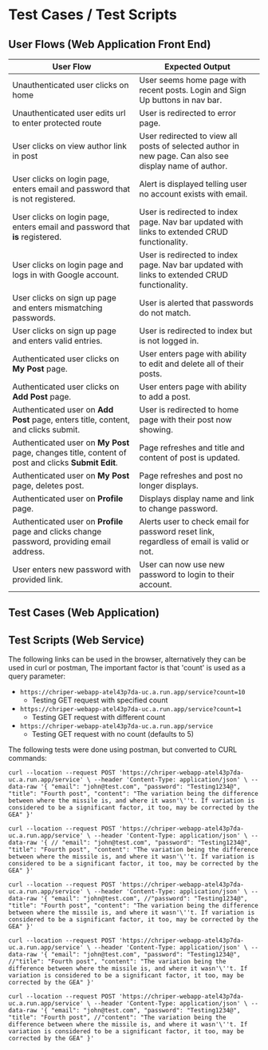 # Test Cases / Test Scripts

## User Flows (Web Application Front End)
|User Flow|Expected Output|
|---|---|
|Unauthenticated user clicks on home|User seems home page with recent posts. Login and Sign Up buttons in nav bar.|
|Unauthenticated user edits url to enter protected route|User is redirected to error page.|
|User clicks on view author link in post|User redirected to view all posts of selected author in new page. Can also see display name of author. |
|User clicks on login page, enters email and password that is not registered.|Alert is displayed telling user no account exists with email.|
|User clicks on login page, enters email and password that **is** registered.|User is redirected to index page. Nav bar updated with links to extended CRUD functionality.|
|User clicks on login page and logs in with Google account.|User is redirected to index page. Nav bar updated with links to extended CRUD functionality.|
|User clicks on sign up page and enters mismatching passwords.| User is alerted that passwords do not match.|
|User clicks on sign up page and enters valid entries.|User is redirected to index but is not logged in.|
|Authenticated user clicks on **My Post** page.|User enters page with ability to edit and delete all of their posts.|
|Authenticated user clicks on **Add Post** page.|User enters page with ability to add a post.|
|Authenticated user on **Add Post** page, enters title, content, and clicks submit.|User is redirected to home page with their post now showing.|
|Authenticated user on **My Post** page, changes title, content of post and clicks **Submit Edit**.|Page refreshes and title and content of post is updated.|
|Authenticated user on **My Post** page, deletes post.|Page refreshes and post no longer displays.|
|Authenticated user on **Profile** page.|Displays display name and link to change password.|
|Authenticated user on **Profile** page and clicks change password, providing email address.|Alerts user to check email for password reset link, regardless of email is valid or not.|
|User enters new password with provided link.|User can now use new password to login to their account.|

## Test Cases (Web Application)

## Test Scripts (Web Service)

The following links can be used in the browser, alternatively they can be used in curl or postman, The important factor is that 'count' is used as a query parameter:
- `https://chriper-webapp-atel43p7da-uc.a.run.app/service?count=10`
  - Testing GET request with specified count
- `https://chriper-webapp-atel43p7da-uc.a.run.app/service?count=1`
  - Testing GET request with different count
- `https://chriper-webapp-atel43p7da-uc.a.run.app/service`
  - Testing GET request with no count (defaults to 5)

The following tests were done using postman, but converted to CURL commands:

`curl --location --request POST 'https://chriper-webapp-atel43p7da-uc.a.run.app/service' \
--header 'Content-Type: application/json' \
--data-raw '{
    "email": "john@test.com",
    "password": "Testing1234@",
    "title": "Fourth post",
    "content": "The variation being the difference between where the missile is, and where it wasn'\''t. If variation is considered to be a significant factor, it too, may be corrected by the GEA"
}'`


`curl --location --request POST 'https://chriper-webapp-atel43p7da-uc.a.run.app/service' \
--header 'Content-Type: application/json' \
--data-raw '{
    // "email": "john@test.com",
    "password": "Testing1234@",
    "title": "Fourth post",
    "content": "The variation being the difference between where the missile is, and where it wasn'\''t. If variation is considered to be a significant factor, it too, may be corrected by the GEA"
}'`


`curl --location --request POST 'https://chriper-webapp-atel43p7da-uc.a.run.app/service' \
--header 'Content-Type: application/json' \
--data-raw '{
    "email": "john@test.com",
    //"password": "Testing1234@",
    "title": "Fourth post",
    "content": "The variation being the difference between where the missile is, and where it wasn'\''t. If variation is considered to be a significant factor, it too, may be corrected by the GEA"
}'`


`curl --location --request POST 'https://chriper-webapp-atel43p7da-uc.a.run.app/service' \
--header 'Content-Type: application/json' \
--data-raw '{
    "email": "john@test.com",
    "password": "Testing1234@",
    //"title": "Fourth post",
    "content": "The variation being the difference between where the missile is, and where it wasn'\''t. If variation is considered to be a significant factor, it too, may be corrected by the GEA"
}'`


`curl --location --request POST 'https://chriper-webapp-atel43p7da-uc.a.run.app/service' \
--header 'Content-Type: application/json' \
--data-raw '{
    "email": "john@test.com",
    "password": "Testing1234@",
    "title": "Fourth post",
    //"content": "The variation being the difference between where the missile is, and where it wasn'\''t. If variation is considered to be a significant factor, it too, may be corrected by the GEA"
}'`


